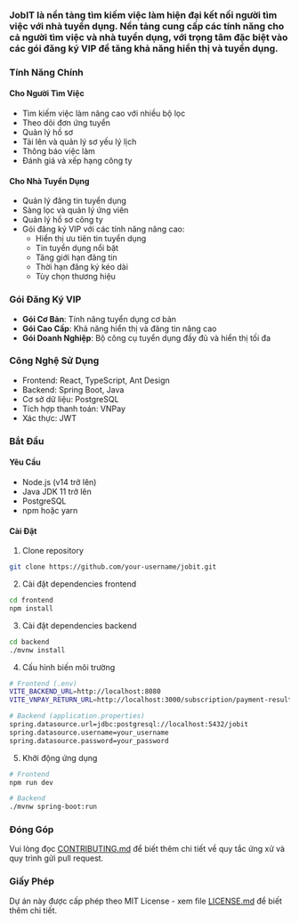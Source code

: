 ### JobIT là nền tảng tìm kiếm việc làm hiện đại kết nối người tìm việc với nhà tuyển dụng. Nền tảng cung cấp các tính năng cho cả người tìm việc và nhà tuyển dụng, với trọng tâm đặc biệt vào các gói đăng ký VIP để tăng khả năng hiển thị và tuyển dụng.

### Tính Năng Chính

#### Cho Người Tìm Việc
- Tìm kiếm việc làm nâng cao với nhiều bộ lọc
- Theo dõi đơn ứng tuyển
- Quản lý hồ sơ
- Tải lên và quản lý sơ yếu lý lịch
- Thông báo việc làm
- Đánh giá và xếp hạng công ty

#### Cho Nhà Tuyển Dụng
- Quản lý đăng tin tuyển dụng
- Sàng lọc và quản lý ứng viên
- Quản lý hồ sơ công ty
- Gói đăng ký VIP với các tính năng nâng cao:
  - Hiển thị ưu tiên tin tuyển dụng
  - Tin tuyển dụng nổi bật
  - Tăng giới hạn đăng tin
  - Thời hạn đăng ký kéo dài
  - Tùy chọn thương hiệu

### Gói Đăng Ký VIP
- **Gói Cơ Bản**: Tính năng tuyển dụng cơ bản
- **Gói Cao Cấp**: Khả năng hiển thị và đăng tin nâng cao
- **Gói Doanh Nghiệp**: Bộ công cụ tuyển dụng đầy đủ và hiển thị tối đa

### Công Nghệ Sử Dụng
- Frontend: React, TypeScript, Ant Design
- Backend: Spring Boot, Java
- Cơ sở dữ liệu: PostgreSQL
- Tích hợp thanh toán: VNPay
- Xác thực: JWT

### Bắt Đầu

#### Yêu Cầu
- Node.js (v14 trở lên)
- Java JDK 11 trở lên
- PostgreSQL
- npm hoặc yarn

#### Cài Đặt
1. Clone repository
```bash
git clone https://github.com/your-username/jobit.git
```

2. Cài đặt dependencies frontend
```bash
cd frontend
npm install
```

3. Cài đặt dependencies backend
```bash
cd backend
./mvnw install
```

4. Cấu hình biến môi trường
```bash
# Frontend (.env)
VITE_BACKEND_URL=http://localhost:8080
VITE_VNPAY_RETURN_URL=http://localhost:3000/subscription/payment-result

# Backend (application.properties)
spring.datasource.url=jdbc:postgresql://localhost:5432/jobit
spring.datasource.username=your_username
spring.datasource.password=your_password
```

5. Khởi động ứng dụng
```bash
# Frontend
npm run dev

# Backend
./mvnw spring-boot:run
```

### Đóng Góp
Vui lòng đọc [CONTRIBUTING.md](CONTRIBUTING.md) để biết thêm chi tiết về quy tắc ứng xử và quy trình gửi pull request.

### Giấy Phép
Dự án này được cấp phép theo MIT License - xem file [LICENSE.md](LICENSE.md) để biết thêm chi tiết. 
